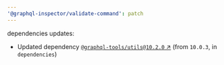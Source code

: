 ```yaml
---
'@graphql-inspector/validate-command': patch
---
```

dependencies updates:
  - Updated dependency [`@graphql-tools/utils@10.2.0`
    ↗︎](https://www.npmjs.com/package/@graphql-tools/utils/v/10.2.0) (from `10.0.3`, in
    `dependencies`)
